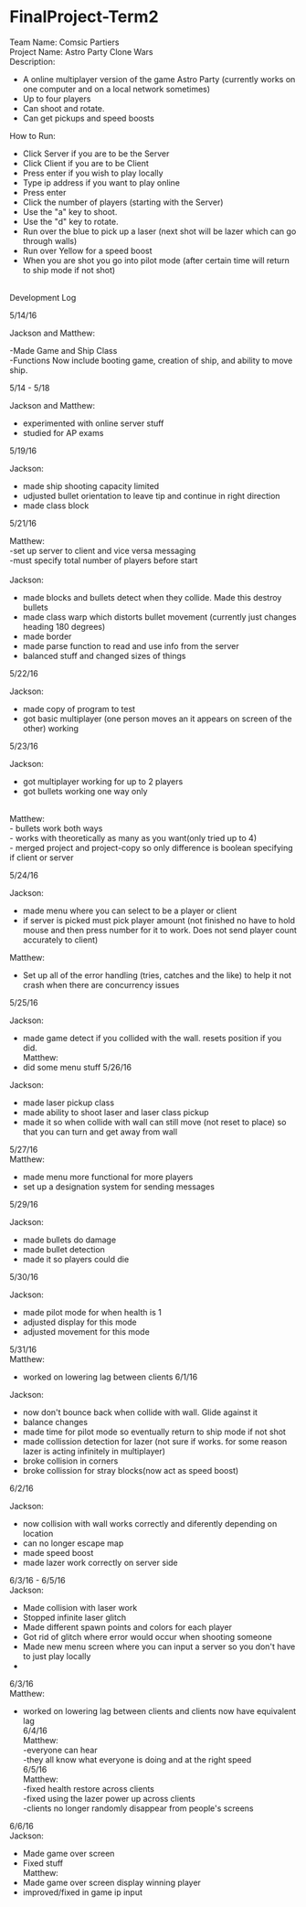# FinalProject-Term2

Team Name: Comsic Partiers<br>
Project Name: Astro Party Clone Wars <br>
Description:<br>
- A online multiplayer version of the game Astro Party (currently works on one computer and on a local network sometimes)<br>
- Up to four players<br>
- Can shoot and rotate. <br>
- Can get pickups and speed boosts<br>


How to Run:<br>
- Click Server if you are to be the Server<br>
- Click Client if you are to be Client<br> 
- Press enter if you wish to play locally<br>
- Type ip address if you want to play online<br>
- Press enter<br>
- Click the number of players (starting with the Server)<br>
- Use the "a" key to shoot.
- Use the "d" key to rotate.
- Run over the blue to pick up a laser (next shot will be lazer which can go through walls)<br>
- Run over Yellow for a speed boost<br>
- When you are shot you go into pilot mode (after certain time will return to ship mode if not shot)<br>


<br>Development Log<br>

5/14/16 <br>

Jackson and Matthew:<br>

-Made Game and Ship Class<br>
-Functions Now include booting game, creation of ship, and ability to move ship.<br>


5/14 - 5/18 <br>

Jackson and Matthew:<br>
- experimented with online server stuff<br>
- studied for AP exams<br>

5/19/16 <br>

Jackson: <br>

- made ship shooting capacity limited <br>
- udjusted bullet orientation to leave tip and continue in right direction <br>
- made class block<br>



5/21/16 <br>

Matthew:<br>
-set up server to client and vice versa messaging<br>
-must specify total number of players before start<br>
<br>
Jackson: <br>

- made blocks and bullets detect when they collide. Made this destroy bullets<br>
- made class warp which distorts bullet movement (currently just changes heading 180 degrees) <br>
- made border<br>
- made parse function to read and use info from the server<br>
- balanced stuff and changed sizes of things<br>

5/22/16 <br>

Jackson: <br>

- made copy of program to test<br>
- got basic multiplayer (one person moves an it appears on screen of the other) working <br>


5/23/16 <br>

Jackson: <br>
- got multiplayer working for up to 2 players<br>
- got bullets working one way only<br>
<br>
Matthew:<br>
- bullets work both ways<br>
- works with theoretically as many as you want(only tried up to 4)<br>
- merged project and project-copy so only difference is boolean specifying if client or server<br>



5/24/16 <br>

Jackson: <br>
- made menu where you can select to be a player or client<br>
- if server is picked must pick player amount (not finished no have to hold mouse and then press number for it to work. Does not send player count accurately to client)<br>

Matthew:<br>
- Set up all of the error handling (tries, catches and the like) to help it not crash when there are concurrency issues

5/25/16 <br>

Jackson: <br>
- made game detect if you collided with the wall. resets position if you did.<br>
Matthew:<br>
- did some menu stuff
5/26/16 <br>

Jackson: <br>
- made laser pickup class<br>
- made ability to shoot laser and laser class pickup<br>
- made it so when collide with wall can still move (not reset to place) so that you can turn and get away from wall<br>

5/27/16 <br>
Matthew:<br>
- made menu more functional for more players
- set up a designation system for sending messages

5/29/16 <br>

Jackson: <br>
- made bullets do damage<br>
- made bullet detection<br>
- made it so players could die<br>


5/30/16 <br>

Jackson: <br>
- made pilot mode for when health is 1<br>
- adjusted display for this mode<br>
- adjusted movement for this mode<br>

5/31/16 <br>
Matthew:<br>
- worked on lowering lag between clients
6/1/16 <br>

Jackson: <br>
- now don't bounce back when collide with wall. Glide against it<br>
- balance changes<br>
- made time for pilot mode so eventually return to ship mode if not shot<br>
- made collission detection for lazer (not sure if works. for some reason lazer is acting infinitely in multiplayer)<br>
- broke collision in corners<br>
- broke collission for stray blocks(now act as speed boost)<br>

6/2/16 <br>

Jackson: <br>
- now collision with wall works correctly and diferently depending on location<br>
- can no longer escape map<br>
- made speed boost<br>
- made lazer work correctly on server side<br>


6/3/16 - 6/5/16 <br>
Jackson: <br>
- Made collision with laser work<br>
- Stopped infinite laser glitch <br>
- Made different spawn points and colors for each player<br>
- Got rid of glitch where error would occur when shooting someone<br>
- Made new menu screen where you can input a server so you don't have to just play locally<br>
- 
6/3/16<br>
Matthew:<br>
- worked on lowering lag between clients and clients now have equivalent lag<br>
6/4/16<br>
Matthew:<br>
-everyone can hear<br>
-they all know what everyone is doing and at the right speed<br>
6/5/16<br>
Matthew:<br>
-fixed health restore across clients<br>
-fixed using the lazer power up across clients<br>
-clients no longer randomly disappear from people's screens<br>


6/6/16 <br>
Jackson: <br>
- Made game over screen<br>
- Fixed stuff<br>
Matthew: <br>
- Made game over screen display winning player<br>
- improved/fixed in game ip input<br>
